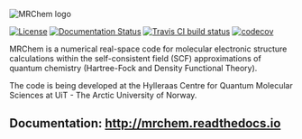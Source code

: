 ![MRChem logo](https://github.com/MRChemSoft/mrchem/raw/new-mrcpp/doc/gfx/logo_full.png)

[![License](https://img.shields.io/badge/license-%20LGPLv3-blue.svg)](../master/LICENSE)
[![Documentation Status](https://readthedocs.org/projects/mrchem/badge/?version=latest)](http://mrchem.readthedocs.io/en/latest/?badge=latest)
[![Travis CI build status](https://travis-ci.org/MRChemSoft/mrchem.svg?branch=new-mrcpp)](https://travis-ci.org/MRChemSoft/mrchem)
[![codecov](https://codecov.io/gh/MRChemSoft/mrchem/branch/new-mrcpp/graph/badge.svg)](https://codecov.io/gh/MRChemSoft/mrchem)

MRChem is a numerical real-space code for molecular electronic structure
calculations within the self-consistent field (SCF) approximations of quantum
chemistry (Hartree-Fock and Density Functional Theory).

The code is being developed at the Hylleraas Centre for Quantum Molecular
Sciences at UiT - The Arctic University of Norway.

## Documentation: http://mrchem.readthedocs.io
